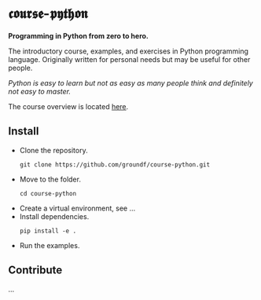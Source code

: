 # 𝖈𝖔𝖚𝖗𝖘𝖊-𝖕𝖞𝖙𝖍𝖔𝖓

__Programming in Python from zero to hero.__

The introductory course, examples, and exercises in Python programming language. Originally written for personal needs  but may be useful for other people.

_Python is easy to learn but not as easy as many people think and definitely not easy to master._

The course overview is located [here](source/01%20Overview.md).

## Install

- Clone the repository.
  ```  
  git clone https://github.com/groundf/course-python.git
  ```
- Move to the folder.
  ```
  cd course-python
  ```
- Create a virtual environment, see &hellip;
- Install dependencies.
  ```
  pip install -e .
  ```
- Run the examples.

## Contribute

&hellip;
